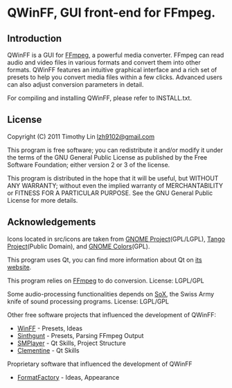 QWinFF, GUI front-end for FFmpeg.
=================================

Introduction
------------

QWinFF is a GUI for [FFmpeg](http://ffmpeg.org), a powerful media converter.
FFmpeg can read audio and video files in various formats and convert them into
other formats. QWinFF features an intuitive graphical interface and a rich set
of presets to help you convert media files within a few clicks. Advanced users
can also adjust conversion parameters in detail.

For compiling and installing QWinFF, please refer to INSTALL.txt.

License
-------

Copyright (C) 2011 Timothy Lin <lzh9102@gmail.com>

This program is free software; you can redistribute it and/or modify
it under the terms of the GNU General Public License as published by
the Free Software Foundation; either version 2 or 3 of the license.

This program is distributed in the hope that it will be useful,
but WITHOUT ANY WARRANTY; without even the implied warranty of
MERCHANTABILITY or FITNESS FOR A PARTICULAR PURPOSE. See the
GNU General Public License for more details.

Acknowledgements
----------------

Icons located in src/icons are taken from
[GNOME Project](http://www.gnome.org/)(GPL/LGPL),
[Tango Project](http://tango.freedesktop.org/)(Public Domain), and
[GNOME Colors](http://code.google.com/p/gnome-colors/)(GPL).

This program uses Qt, you can find more information about Qt on
[its website](http://qt-project.org/).

This program relies on [FFmpeg](ffmpeg.org) to do conversion.
License: LGPL/GPL

Some audio-processing functionalities depends on
[SoX](http://sox.sourceforge.net),
the Swiss Army knife of sound processing programs.
License: LGPL/GPL

Other free software projects that influenced the development of QWinFF:

  - [WinFF](http://winff.org) - Presets, Ideas
  - [Sinthgunt](http://code.google.com/p/sinthgunt) - Presets, Parsing FFmpeg
    Output
  - [SMPlayer](http://smplayer.sourceforge.net) - Qt Skills, Project Structure
  - [Clementine](http://www.clementine-player.org) - Qt Skills

Proprietary software that influenced the development of QWinFF

  - [FormatFactory](http://www.formatoz.com) - Ideas, Appearance

